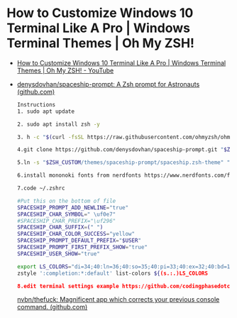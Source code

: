 # How to Customize Windows 10 Terminal Like A Pro | Windows Terminal Themes | Oh My ZSH!

- [How to Customize Windows 10 Terminal Like A Pro | Windows Terminal Themes | Oh My ZSH! - YouTube](https://www.youtube.com/watch?v=ialuEXkoKr0&list=PLd4C242RnKWT1pGeYWJuG7Lup11qCr2WI&index=22&t=315s)

- [denysdovhan/spaceship-prompt: A Zsh prompt for Astronauts (github.com)](https://github.com/denysdovhan/spaceship-prompt)

  ```bash
  Instructions
  1. sudo apt update
  
  2. sudo apt install zsh -y
  
  3. h -c "$(curl -fsSL https://raw.githubusercontent.com/ohmyzsh/ohmyzsh/master/tools/install.sh)"
  
  4.git clone https://github.com/denysdovhan/spaceship-prompt.git "$ZSH_CUSTOM/themes/spaceship-prompt" --depth=1
  
  5.ln -s "$ZSH_CUSTOM/themes/spaceship-prompt/spaceship.zsh-theme" "$ZSH_CUSTOM/themes/spaceship.zsh-theme" 
  
  6.install mononoki fonts from nerdfonts https://www.nerdfonts.com/font-downloads
  
  7.code ~/.zshrc
  
  #Put​ this on the bottom of file
  SPACESHIP_PROMPT_ADD_NEWLINE="true" 
  SPACESHIP_CHAR_SYMBOL=" \uf0e7" 
  #SPACESHIP_CHAR_PREFIX​="\uf296" 
  SPACESHIP_CHAR_SUFFIX=(" ") 
  SPACESHIP_CHAR_COLOR_SUCCESS="yellow" 
  SPACESHIP_PROMPT_DEFAULT_PREFIX="$USER" 
  SPACESHIP_PROMPT_FIRST_PREFIX_SHOW="true" 
  SPACESHIP_USER_SHOW="true"
  
  export LS_COLORS="di=34;40:ln=36;40:so=35;40:pi=33;40:ex=32;40:bd=1;33;40:cd=1;33;40:su=0;41:sg=0;43:tw=0;42:ow=34;40:"
  zstyle ':completion:*:default' list-colors ${(s.:.)LS_COLORS
  
  8.edit terminal settings example https://github.com/codingphasedotcom/CodingPhaseThemes/tree/master
  
  ```
  
  [nvbn/thefuck: Magnificent app which corrects your previous console command. (github.com)](https://github.com/nvbn/thefuck)
  

  

